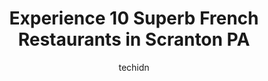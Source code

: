 ---
layout: ampstory
image: https://i0.wp.com/www.depkes.org/wp-content/uploads/2023/06/french-restaurants-0-in-scranton-pa-1685831955.jpeg?resize=640,853
author: techidn
featured: false
description: Discover the impressive array of French Restaurants options in Scranton PA, where you can find 10 of the largest French Restaurants establishments in the area. From renowned classics to hidd
title: Experience 10 Superb French Restaurants in Scranton PA
cover:
   title: Experience 10 Superb French Restaurants in Scranton PA
   subtitle: Rickpate
   background: https://www.depkes.org/wp-content/uploads/2023/06/french-restaurants-0-in-scranton-pa-1685831955.jpeg

pages: 
 - layout: thirds
   top: <h1>#1 Perkins Restaurant & Bakery</h1>
   bottom: "<p>Mediocre. Chicken tenders were good. Love their honey mustard. Tater tots were good, very crispy. Asparagus couldve used some seasoning. Strawberry Crisper tasted exac</p>"
   background: https://www.depkes.org/wp-content/uploads/2023/06/french-restaurants-1-in-scranton-pa-1685831956.jpeg
   backgroundblur: true
 - layout: thirds
   top: <h1>#2 Peculiar Kitchen & Bar</h1>
   bottom: "<p>Top notch.  Delicious Asian fusion in a comfortable open-air, contemporary setting.  The service is great, the menu is drool-worthy and their drinks do not disappoint.You</p>"
   background: https://www.depkes.org/wp-content/uploads/2023/06/french-restaurants-2-in-scranton-pa-1685831956.jpeg
   cta:
      link: https://www.depkes.org/blog/experience-10-superb-french-restaurants-in-scranton-pa/
      text: Experience 10 Superb French Restaurants in Scranton PA
 - layout: thirds
   top: <h1>#3 Mi Ranchito</h1>
   bottom: "<p>395 Meridian Ave, Scranton, PA 18504, United States</p>"
   background: https://www.depkes.org/wp-content/uploads/2023/06/french-restaurants-3-in-scranton-pa-1685831957.jpeg
   cta:
      link: https://www.depkes.org/blog/experience-10-superb-french-restaurants-in-scranton-pa/
      text: Experience 10 Superb French Restaurants in Scranton PA
 - layout: thirds
   top: <h1>#4 Wanda Mofongo House</h1>
   bottom: "<p>1001 S Main Ave, Scranton, PA 18504, United States</p>"
   background: https://images.unsplash.com/photo-1608411404720-c8f0417bcdba?ixlib=rb-4.0.3&ixid=MnwxMjA3fDB8MHxwaG90by1wYWdlfHx8fGVufDB8fHx8&auto=format&fit=crop&w=640&h=853&q=80
   cta:
      link: https://www.depkes.org/blog/experience-10-superb-french-restaurants-in-scranton-pa/
      text: Experience 10 Superb French Restaurants in Scranton PA
 - layout: thirds
   top: <h1>#5 Cafe Classico</h1>
   bottom: "<p>1416 Mulberry St, Scranton, PA 18510, United States</p>"
   background: https://images.unsplash.com/photo-1462556791646-c201b8241a94?ixlib=rb-4.0.3&ixid=MnwxMjA3fDB8MHxwaG90by1wYWdlfHx8fGVufDB8fHx8&auto=format&fit=crop&w=640&h=853&q=80
   cta:
      link: https://www.depkes.org/blog/experience-10-superb-french-restaurants-in-scranton-pa/
      text: Experience 10 Superb French Restaurants in Scranton PA
 - layout: thirds
   top: <h1>#6 Boulevard Diner</h1>
   bottom: "<p>1800 Boulevard Ave, Scranton, PA 18509, United States</p>"
   background: https://images.unsplash.com/photo-1564951434112-64d74cc2a2d7?ixlib=rb-4.0.3&ixid=MnwxMjA3fDB8MHxwaG90by1wYWdlfHx8fGVufDB8fHx8&auto=format&fit=crop&w=640&h=853&q=80
   cta:
      link: https://www.depkes.org/blog/experience-10-superb-french-restaurants-in-scranton-pa/
      text: Experience 10 Superb French Restaurants in Scranton PA
 - layout: thirds
   top: <h1>#7 Mansours Market</h1>
   bottom: "<p>969 Prescott Ave, Scranton, PA 18510, United States</p>"
   background: https://images.unsplash.com/photo-1533998839656-76f5e4b2bccb?ixlib=rb-4.0.3&ixid=MnwxMjA3fDB8MHxwaG90by1wYWdlfHx8fGVufDB8fHx8&auto=format&fit=crop&w=640&h=853&q=80
   cta:
      link: https://www.depkes.org/blog/experience-10-superb-french-restaurants-in-scranton-pa/
      text: Experience 10 Superb French Restaurants in Scranton PA
 - layout: thirds
   middle: Continue reading...
   background: https://images.unsplash.com/photo-1509114397022-ed747cca3f65?ixlib=rb-4.0.3&ixid=MnwxMjA3fDB8MHxwaG90by1wYWdlfHx8fGVufDB8fHx8&auto=format&fit=crop&w=640&h=853&q=80
   cta:
      link: https://www.depkes.org/blog/experience-10-superb-french-restaurants-in-scranton-pa/
      text: Experience 10 Superb French Restaurants in Scranton PA
      
---